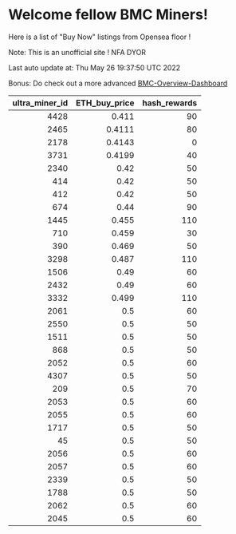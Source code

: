 # Welcome fellow BMC Miners!
Here is a list of "Buy Now" listings from Opensea floor !

Note: This is an unofficial site ! NFA DYOR

Last auto update at: Thu May 26 19:37:50 UTC 2022

Bonus: Do check out a more advanced [BMC-Overview-Dashboard](https://dune.com/defifunk/BMC-Overview-Dashboard)


|   ultra_miner_id |   ETH_buy_price |   hash_rewards |
|-----------------:|----------------:|---------------:|
|             4428 |          0.411  |             90 |
|             2465 |          0.4111 |             80 |
|             2178 |          0.4143 |              0 |
|             3731 |          0.4199 |             40 |
|             2340 |          0.42   |             50 |
|              414 |          0.42   |             50 |
|              412 |          0.42   |             50 |
|              674 |          0.44   |             90 |
|             1445 |          0.455  |            110 |
|              710 |          0.459  |             30 |
|              390 |          0.469  |             50 |
|             3298 |          0.487  |            110 |
|             1506 |          0.49   |             60 |
|             2432 |          0.49   |             60 |
|             3332 |          0.499  |            110 |
|             2061 |          0.5    |             60 |
|             2550 |          0.5    |             50 |
|             1511 |          0.5    |             50 |
|              868 |          0.5    |             50 |
|             2052 |          0.5    |             60 |
|             4307 |          0.5    |             50 |
|              209 |          0.5    |             70 |
|             2053 |          0.5    |             60 |
|             2055 |          0.5    |             60 |
|             1717 |          0.5    |             50 |
|               45 |          0.5    |             50 |
|             2056 |          0.5    |             60 |
|             2057 |          0.5    |             60 |
|             2339 |          0.5    |             50 |
|             1788 |          0.5    |             50 |
|             2062 |          0.5    |             60 |
|             2045 |          0.5    |             60 |